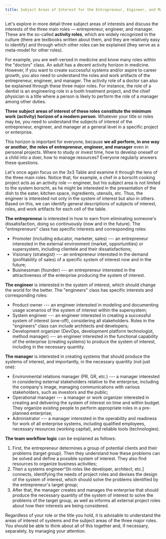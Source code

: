 ```yaml
---
title: Subject Areas of Interest for the Entrepreneur, Engineer, and Manager
---
```


Let's explore in more detail three subject areas of interests and discuss the interests of the three main roles — entrepreneur, engineer, and manager. These are the so-called **activity roles**, which are widely recognized in the culture (there are textbooks written about them, and they are relatively easy to identify) and through which other roles can be explained (they serve as a meta-model for other roles).

For example, you are well-versed in medicine and know many roles within the "doctors" class. An adult has a decent activity horizon in medicine. However, if you want to create successful systems and/or aspire to career growth, you also need to understand the roles and work artifacts of the entrepreneur, engineer, and manager. The activity role of a doctor can also be explained through these three major roles. For instance, the role of a dentist is an engineering role in a tooth treatment project, and the chief physician is a title where a person is likely to perform the role of a manager among other duties.

**Three** **subject** **areas of interest** **of these roles** **constitute the minimum work** **(activity)** **horizon of a modern person**. Whatever your title or roles may be, you need to understand the subjects of interest of the entrepreneur, engineer, and manager at a general level in a specific project or enterprise.

This horizon is important for everyone, because **we all** **perform, in one way or another,** **the roles of entrepreneur, engineer, and manager** even in personal projects. Where to study or invest time, how to develop oneself or a child into a doer, how to manage resources? Everyone regularly answers these questions.

Let's once again focus on the 3x3 Table and examine it through the lens of the three main roles. Notice that, for example, a chef in a borscht cooking project acts as an activity role — engineer, but his subject area is not limited to the system borscht, as he might be interested in the presentation of the dish to the eater, kitchen space, ingredients, utensils, etc. Thus, the engineer is interested not only in the system of interest but also in others. Based on this, we can identify general descriptions of subjects of interest, roles, and work artifacts for each cell of the table.

**The entrepreneur** is interested in how to earn from eliminating someone's dissatisfaction, doing so continuously (now and in the future). The "entrepreneurs" class has specific interests and corresponding roles:

-   Promoter (including educator, marketer, sales) --- an entrepreneur interested in the external environment (market, opportunities) or supersystem, including clientele and their dissatisfactions;
-   Visionary (strategist) --- an entrepreneur interested in the demand (profitability of sales) of a specific system of interest now and in the future;
-   Businessman (founder) --- an entrepreneur interested in the attractiveness of the enterprise producing the system of interest.

**The engineer** is interested in the system of interest, which should change the world for the better. The "engineers" class has specific interests and corresponding roles:

-   Product owner --- an engineer interested in modeling and documenting usage scenarios of the system of interest within the supersystem;
-   System engineer --- an engineer interested in creating a successful system of interest (one-off), considering all stakeholders. Roles in the "engineers" class can include architects and developers;
-   Development organizer (DevOps, development platform technologist, method manager) --- an engineer interested in the functional capability of the enterprise (creating systems) to produce the system of interest, including in the necessary quantity.

**The manager** is interested in creating systems that should produce the systems of interest, and importantly, in the necessary quantity (not just one):

-   Environmental relations manager (PR, GR, etc.) --- a manager interested in considering external stakeholders relative to the enterprise, including the company's image, managing communications with various stakeholders, such as investors and the public;
-   Operational manager --- a manager or work organizer interested in creating and delivering the system of interest on time and within budget. They organize existing people to perform appropriate roles in a pre-planned enterprise;
-   Administrator --- a manager interested in the operability and readiness for work of all enterprise systems, including qualified employees, necessary resources (working capital), and reliable tools (technologies).

**The team workflow logic** can be explained as follows:

1.  First, the entrepreneur determines a group of potential clients and their problems (target group). Then they understand how these problems can be solved and define a possible system of interest. They also find resources to organize business activities;
2.  Then a systems engineer^[In roles like developer, architect, etc.] connects, identifying the needs of project roles and devises the design of the system of interest, which should solve the problems identified by the entrepreneur's target group;
3.  After that, the manager creates and manages the enterprise that should produce the necessary quantity of the system of interest to solve the problems of the target group, as well as informs all external project roles about how their interests are being considered.

Regardless of your role or the title you hold, it is advisable to understand the areas of interest of systems and the subject areas of the three major roles. You should be able to think about all of this together and, if necessary, separately, by managing your attention.